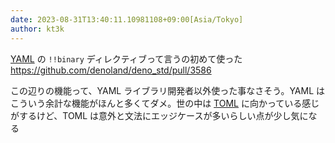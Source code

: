 ```yaml
---
date: 2023-08-31T13:40:11.10981108+09:00[Asia/Tokyo]
author: kt3k
---
```

[YAML](https://yaml.org/) の `!!binary` ディレクティブって言うの初めて使った https://github.com/denoland/deno_std/pull/3586

この辺りの機能って、YAML ライブラリ開発者以外使った事なさそう。YAML はこういう余計な機能がほんと多くてダメ。世の中は [TOML](https://toml.io/) に向かっている感じがするけど、TOML は意外と文法にエッジケースが多いらしい点が少し気になる
